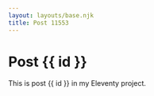 ```yaml
---
layout: layouts/base.njk
title: Post 11553
---
```


# Post {{ id }}

This is post {{ id }} in my Eleventy project.

